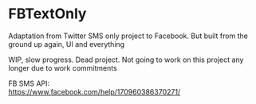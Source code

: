 # FBTextOnly
Adaptation from Twitter SMS only project to Facebook. But built from the ground up again, UI and everything

WIP, slow progress. Dead project. Not going to work on this project any longer due to work commitments

FB SMS API:
<br/>
https://www.facebook.com/help/170960386370271/
